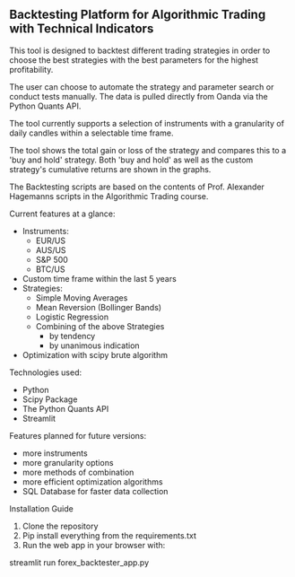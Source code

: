 ## Backtesting Platform for Algorithmic Trading with Technical Indicators

This tool is designed to backtest different trading strategies in order to choose the best strategies with the best parameters for the highest profitability. 

The user can choose to automate the strategy and parameter search or conduct tests manually. The data is pulled directly from Oanda via the Python Quants API.

The tool currently supports a selection of instruments with a granularity of daily candles within a selectable time frame.

The tool shows the total gain or loss of the strategy and compares this to a 'buy and hold' strategy. Both 'buy and hold' as well as the custom strategy's cumulative returns are shown in the graphs.

The Backtesting scripts are based on the contents of Prof. Alexander Hagemanns scripts in the Algorithmic Trading course.



Current features at a glance:

- Instruments:
    - EUR/US
    - AUS/US
    - S&P 500
    - BTC/US
- Custom time frame within the last 5 years
- Strategies:
    - Simple Moving Averages
    - Mean Reversion (Bollinger Bands)
    - Logistic Regression
    - Combining of the above Strategies
        - by tendency
        - by unanimous indication
- Optimization with scipy brute algorithm

Technologies used:

- Python
- Scipy Package
- The Python Quants API
- Streamlit

Features planned for future versions:

- more instruments
- more granularity options
- more methods of combination
- more efficient optimization algorithms
- SQL Database for faster data collection

Installation Guide

1. Clone the repository 
2. Pip install everything from the requirements.txt
3. Run the web app in your browser with:

streamlit run forex_backtester_app.py
